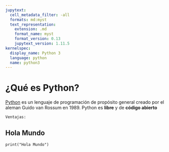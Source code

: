 ```yaml
---
jupytext:
  cell_metadata_filter: -all
  formats: md:myst
  text_representation:
    extension: .md
    format_name: myst
    format_version: 0.13
    jupytext_version: 1.11.5
kernelspec:
  display_name: Python 3
  language: python
  name: python3
---
```


# ¿Qué es Python?

[Python](https://www.python.org/) es un lenguaje de programación de propósito general creado por el aleman Guido van Rossum en 1989. Python es **libre** y de **código abierto**


```{note}
Ventajas:
```

## Hola Mundo


```{code-cell}
print("Hola Mundo")
```


